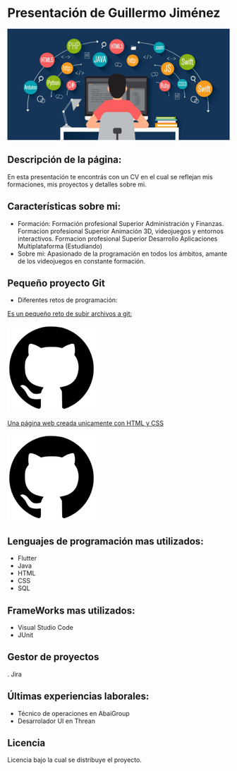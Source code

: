 # Presentación de Guillermo Jiménez
![Imagen de Portada](imagenes/presentacion.jpg)

## Descripción de la página:
En esta presentación te encontrás con un CV en el cual se reflejan mis formaciones, mis proyectos y detalles sobre mi.

## Características sobre mi:
- Formación: Formación profesional Superior Administración y Finanzas.
             Formacion profesional Superior Animación 3D, videojuegos y entornos interactivos.
             Formacion profesional Superior Desarrollo Aplicaciones Multiplataforma (Estudiando)
- Sobre mi: Apasionado de la programación en todos los ámbitos, amante de los videojuegos en constante formación.

## Pequeño proyecto Git
- Diferentes retos de programación:

<a href="https://github.com/GuillermoMJN/retogit">
    <p>Es un pequeño reto de subir archivos a git:</p>
    <img src="imagenes/gitHubImage.png" alt="RetoGit" witdh="200px" height="200px">
</a>

<a href="https://github.com/GuillermoMJN/webRestaurante">
    <p>Una página web creada unicamente con HTML y CSS</p>
    <img src="imagenes/gitHubImage.png" alt="RetoGit" witdh="200px" height="200px">
</a>

## Lenguajes de programación mas utilizados:
- Flutter
- Java
- HTML
- CSS
- SQL                           

## FrameWorks mas utilizados:
- Visual Studio Code
- JUnit

## Gestor de proyectos
. Jira

## Últimas experiencias laborales:
- Técnico de operaciones en AbaiGroup
- Desarrolador UI en Threan

## Licencia 
Licencia bajo la cual se distribuye el proyecto. 
